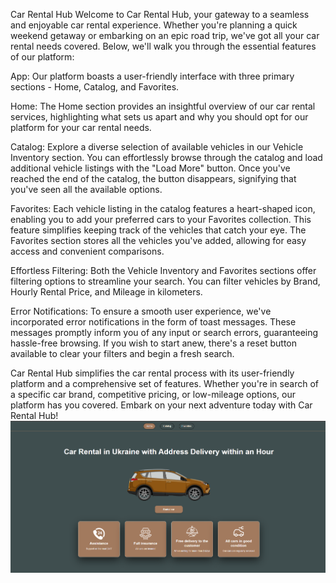 Car Rental Hub
Welcome to Car Rental Hub, your gateway to a seamless and enjoyable car rental experience. Whether you're planning a quick weekend getaway or embarking on an epic road trip, we've got all your car rental needs covered. Below, we'll walk you through the essential features of our platform:

App: Our platform boasts a user-friendly interface with three primary sections - Home, Catalog, and Favorites.

Home: The Home section provides an insightful overview of our car rental services, highlighting what sets us apart and why you should opt for our platform for your car rental needs.

Catalog: Explore a diverse selection of available vehicles in our Vehicle Inventory section. You can effortlessly browse through the catalog and load additional vehicle listings with the "Load More" button. Once you've reached the end of the catalog, the button disappears, signifying that you've seen all the available options.

Favorites: Each vehicle listing in the catalog features a heart-shaped icon, enabling you to add your preferred cars to your Favorites collection. This feature simplifies keeping track of the vehicles that catch your eye. The Favorites section stores all the vehicles you've added, allowing for easy access and convenient comparisons.

Effortless Filtering: Both the Vehicle Inventory and Favorites sections offer filtering options to streamline your search. You can filter vehicles by Brand, Hourly Rental Price, and Mileage in kilometers.

Error Notifications: To ensure a smooth user experience, we've incorporated error notifications in the form of toast messages. These messages promptly inform you of any input or search errors, guaranteeing hassle-free browsing. If you wish to start anew, there's a reset button available to clear your filters and begin a fresh search.

Car Rental Hub simplifies the car rental process with its user-friendly platform and a comprehensive set of features. Whether you're in search of a specific car brand, competitive pricing, or low-mileage options, our platform has you covered. Embark on your next adventure today with Car Rental Hub!
![Home](image.png)
